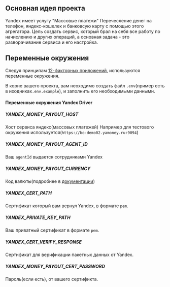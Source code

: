 ## Основная идея проекта
Yandex имеет услугу "Массовые платежи"
Перечесление денег на телефон, яндекс-кошелек и банковсую карту с помощью этого агрегатора.
Цель создать сервис, который брал на себя все работу по начислению и других операций, а основная задача - 
это разворачивание сервиса и его настройка.

## Переменные окружения
Следуя принципам [12-факторных приложений](https://12factor.net/ru/), используются
переменные окружения. 

В корне вашего проекта, вам неоходимо создать файл `.env`(пример есть в иходниках`.env.example`),
и заполнить его необходимыми данными.

#### Переменные окружения Yandex Driver

##### YANDEX_MONEY_PAYOUT_HOST
Хост сервиса яндекс(массовых платежей)
Например для тестового окружения используется(`https://bo-demo02.yamoney.ru:9094`)

##### YANDEX_MONEY_PAYOUT_AGENT_ID
Ваш `agentId` выдается сотрудниками Yandex

##### YANDEX_MONEY_PAYOUT_CURRENCY
Код валюты(подробнее в [документации](https://tech.yandex.ru/money/doc/payment-solution/reference/datatypes-docpage/))

##### YANDEX_CERT_PATH
Сертификат который вам вернул Yandex, в формате `pem`.

##### YANDEX_PRIVATE_KEY_PATH
Ваш приватный сертификат в формате `pem`.

##### YANDEX_CERT_VERIFY_RESPONSE
Сертификат для верификации пакетных данных от Yandex.

##### YANDEX_MONEY_PAYOUT_CERT_PASSWORD
Пароль(если есть), от вашего сертификта.
